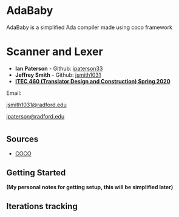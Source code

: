 # AdaBaby
AdaBaby is a simplified Ada compiler made using coco framework

# Scanner and Lexer

* **Ian Paterson** - Github: [ipaterson33](https://github.com/ipaterson33)
* **Jeffrey Smith** - Github: [jsmith1031](https://github.com/jsmith1031)
* [**ITEC 460 (Translator Design and Construction) Spring 2020**](https://www.radford.edu/nokie/classes/460/)

Email: 

[jsmith1031@radford.edu](mailto::jsmith1031@radford.edu)

[ipaterson@radford.edu](mailto::ipaterson@radford.edu)

#

## Sources
* [COCO](http://www.ssw.uni-linz.ac.at/coco/)

## Getting Started
**(My personal notes for getting setup, this will be simplified later)**



## Iterations tracking
